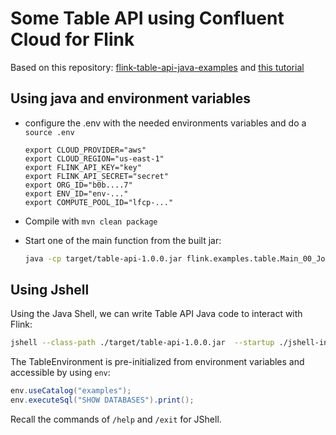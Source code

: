 # Some Table API using Confluent Cloud for Flink

Based on this repository: [flink-table-api-java-examples](https://github.com/confluentinc/flink-table-api-java-examples) and [this tutorial]()

## Using java and environment variables 

* configure the .env with the needed environments variables and do a `source .env`

    ```
    export CLOUD_PROVIDER="aws"
    export CLOUD_REGION="us-east-1"
    export FLINK_API_KEY="key"
    export FLINK_API_SECRET="secret"
    export ORG_ID="b0b....7"
    export ENV_ID="env-..."
    export COMPUTE_POOL_ID="lfcp-..."
    ```

* Compile with `mvn clean package`
* Start one of the main function from the built jar:

    ```sh
    java -cp target/table-api-1.0.0.jar flink.examples.table.Main_00_JoinOrderCustomer
    ```

## Using Jshell

Using the Java Shell, we can write Table API Java code to interact with Flink:

```sh
jshell --class-path ./target/table-api-1.0.0.jar  --startup ./jshell-init.jsh
```

The TableEnvironment is pre-initialized from environment variables and accessible by using `env`:

```java
env.useCatalog("examples");
env.executeSql("SHOW DATABASES").print();
```

Recall the commands of `/help` and `/exit` for JShell.